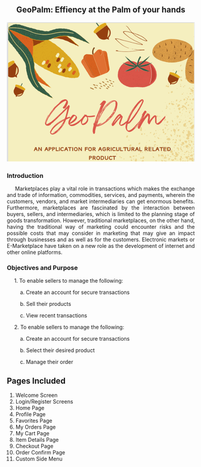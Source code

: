 <h2 align="center"> GeoPalm: Effiency at the Palm of your hands
  
![header](https://github.com/GlennBSIT3205/IT-BA-3305-GeoPalm/blob/e4060c34985e9d4ff3ecd2bf745286acdf25b58d/Logo/BRAND.png)
  
<h3> Introduction </h3> <i class="fa-solid fa-1"></i>
<p align=justify>
&nbsp;&nbsp;&nbsp;&nbsp; Marketplaces play a vital role in transactions which makes the exchange and trade of information, commodities, services, and payments, wherein the customers, vendors, and market intermediaries can get enormous benefits. Furthermore, marketplaces are fascinated by the interaction between buyers, sellers, and intermediaries, which is limited to the planning stage of goods transformation. However, traditional marketplaces, on the other hand, having the traditional way of marketing could encounter risks and the possible costs that may consider in marketing that may give an impact through businesses and as well as for the customers. Electronic markets or E-Marketplace have taken on a new role as the development of internet and other online platforms.
  
  
 <h3> Objectives and Purpose </h3> <i class="fa-solid fa-1"></i>
  <p align=justify> &nbsp;&nbsp;&nbsp;&nbsp; 1. To enable sellers to manage the following:
    <p> &nbsp;&nbsp;&nbsp;&nbsp;&nbsp;&nbsp;&nbsp;&nbsp; a. Create an account for secure transactions
    <p> &nbsp;&nbsp;&nbsp;&nbsp;&nbsp;&nbsp;&nbsp;&nbsp;&nbsp;b. Sell their products
    <p> &nbsp;&nbsp;&nbsp;&nbsp;&nbsp;&nbsp;&nbsp;&nbsp;&nbsp;c. View recent transactions<br>
   <p align=justify> &nbsp;&nbsp;&nbsp;&nbsp; 2. To enable sellers to manage the following:
    <p> &nbsp;&nbsp;&nbsp;&nbsp;&nbsp;&nbsp;&nbsp;&nbsp; a. Create an account for secure transactions
    <p> &nbsp;&nbsp;&nbsp;&nbsp;&nbsp;&nbsp;&nbsp;&nbsp;&nbsp;b. Select their desired product
    <p> &nbsp;&nbsp;&nbsp;&nbsp;&nbsp;&nbsp;&nbsp;&nbsp;&nbsp;c. Manage their order
      
 
  
  

## Pages Included

1. Welcome Screen
2. Login/Register Screens
3. Home Page
4. Profile Page
5. Favorites Page
6. My Orders Page
7. My Cart Page
8. Item Details Page
9. Checkout Page
10. Order Confirm Page
11. Custom Side Menu

